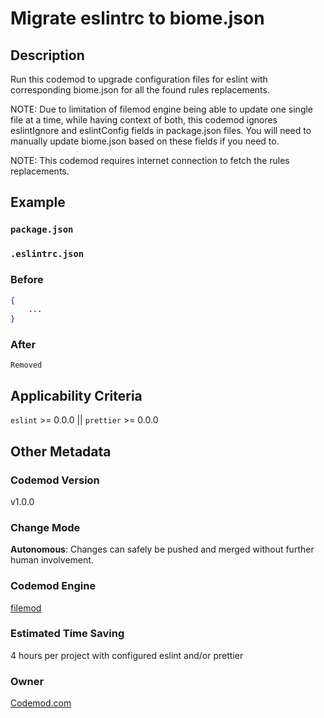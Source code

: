 # Migrate eslintrc to biome.json

## Description

Run this codemod to upgrade configuration files for eslint with corresponding biome.json for all the found rules replacements.

NOTE: Due to limitation of filemod engine being able to update one single file at a time, while having context of both, this codemod ignores eslintIgnore and eslintConfig fields in package.json files. You will need to manually update biome.json based on these fields if you need to.

NOTE: This codemod requires internet connection to fetch the rules replacements.

## Example

### `package.json`

### `.eslintrc.json`

### Before

```json
{
	...
}
```

### After

`Removed`

## Applicability Criteria

`eslint` >= 0.0.0 || `prettier` >= 0.0.0

## Other Metadata

### Codemod Version

v1.0.0

### Change Mode

**Autonomous**: Changes can safely be pushed and merged without further human involvement.

### **Codemod Engine**

[filemod](https://github.com/codemod-com/filemod/)

### Estimated Time Saving

4 hours per project with configured eslint and/or prettier

### Owner

[Codemod.com](https://github.com/codemod-com)
